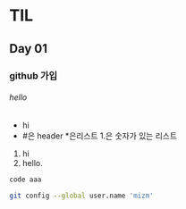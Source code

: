 # TIL

## Day 01

### github  가입

 ###### hello



* hi
* #은  header *은리스트 1.은 숫자가 있는 리스트

1.  hi
2. hello.

```python
code aaa
```



```bash
git config --global user.name 'mizm'
```





